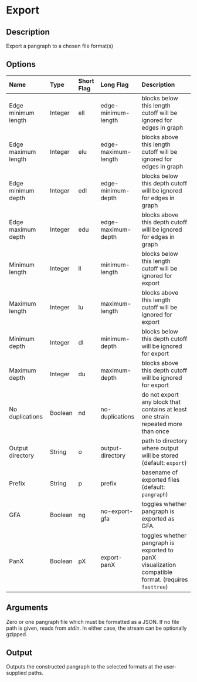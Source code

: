 # Export

## Description
Export a pangraph to a chosen file format(s)

## Options
| Name                | Type    | Short Flag | Long Flag           | Description                                                                                         |
| :------------------ | :------ | :--------- | :------------------ | :-------------------------------------------------------------------------------------------------- |
| Edge minimum length | Integer | ell        | edge-minimum-length | blocks below this length cutoff will be ignored for edges in graph                                  |
| Edge maximum length | Integer | elu        | edge-maximum-length | blocks above this length cutoff will be ignored for edges in graph                                  |
| Edge minimum depth  | Integer | edl        | edge-minimum-depth  | blocks below this depth cutoff will be ignored for edges in graph                                   |
| Edge maximum depth  | Integer | edu        | edge-maximum-depth  | blocks above this depth cutoff will be ignored for edges in graph                                   |
| Minimum length      | Integer | ll         | minimum-length      | blocks below this length cutoff will be ignored for export                                          |
| Maximum length      | Integer | lu         | maximum-length      | blocks above this length cutoff will be ignored for export                                          |
| Minimum depth       | Integer | dl         | minimum-depth       | blocks below this depth cutoff will be ignored for export                                           |
| Maximum depth       | Integer | du         | maximum-depth       | blocks above this depth cutoff will be ignored for export                                           |
| No duplications     | Boolean | nd         | no-duplications     | do not export any block that contains at least one strain repeated more than once                   |
| Output directory    | String  | o          | output-directory    | path to directory where output will be stored (default: `export`)                                   |
| Prefix              | String  | p          | prefix              | basename of exported files (default: `pangraph`)                                                    |
| GFA                 | Boolean | ng         | no-export-gfa       | toggles whether pangraph is exported as GFA.                                                        |
| PanX                | Boolean | pX         | export-panX         | toggles whether pangraph is exported to panX visualization compatible format. (requires `fasttree`) |

## Arguments
Zero or one pangraph file which must be formatted as a JSON.
If no file path is given, reads from _stdin_.
In either case, the stream can be optionally gzipped.

## Output
Outputs the constructed pangraph to the selected formats at the user-supplied paths.
